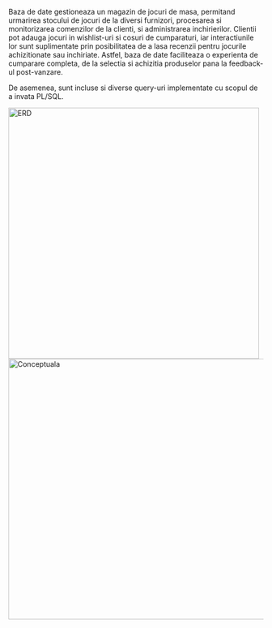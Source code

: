 Baza de date gestioneaza un magazin de jocuri de masa, permitand urmarirea stocului de jocuri de la diversi furnizori, procesarea si monitorizarea comenzilor de la clienti, si administrarea inchirierilor. Clientii pot adauga jocuri in wishlist-uri si cosuri de cumparaturi, iar interactiunile lor sunt suplimentate prin posibilitatea de a lasa recenzii pentru jocurile achizitionate sau inchiriate. Astfel, baza de date faciliteaza o experienta de cumparare completa, de la selectia si achizitia produselor pana la feedback-ul post-vanzare.

De asemenea, sunt incluse si diverse query-uri implementate cu scopul de a invata PL/SQL.

<img width="495" alt="ERD" src="https://github.com/Epure-Tofanel-Carlo/BazaDeDate-BoardgamesStore/assets/129178776/4615376a-183e-419f-b0e1-d88b59e533b5">


<img width="514" alt="Conceptuala" src="https://github.com/Epure-Tofanel-Carlo/BazaDeDate-BoardgamesStore/assets/129178776/78acb6c9-c0c7-46f3-af49-5dfe32b56b1d">
